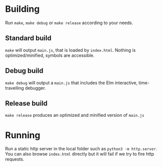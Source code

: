 # Building

Run `make`, `make debug` or `make release` according to your needs.

## Standard build

`make` will output `main.js`, that is loaded by `index.html`. Nothing is optimized/minified, symbols are accessible.

## Debug build

`make debug` will output a `main.js` that includes the Elm interactive, time-travelling debugger.

## Release build

`make release` produces an optimized and minified version of `main.js`

# Running

Run a static http server in the local folder such as `python3 -m http.server`. You can also browse `index.html` directly but it will fail if we try to fire http requests.